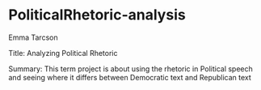 # PoliticalRhetoric-analysis
Emma Tarcson

Title: Analyzing Political Rhetoric

Summary: This term project is about using the rhetoric in Political speech and seeing where it differs between Democratic text and Republican text
